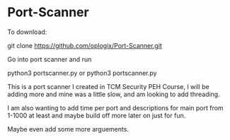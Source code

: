 # Port-Scanner

To download:

git clone https://github.com/oplogix/Port-Scanner.git

Go into port scanner and run

python3 portscanner.py <ip>
or
python3 portscanner.py <hostname>


This is a port scanner I created in TCM Security PEH Course, I will be adding more and mine was a little slow, and am looking to add threading.

I am also wanting to add time per port and descriptions for main port from 1-1000 at least and maybe build off more later on just for fun.

Maybe even add some more arguements.
